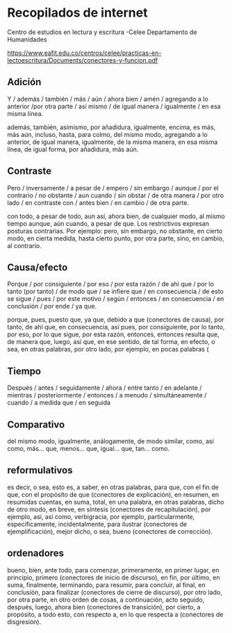 # Recopilados de internet

Centro de estudios en lectura y escritura -Celee
Departamento de Humanidades

https://www.eafit.edu.co/centros/celee/practicas-en-lectoescritura/Documents/conectores-y-funcion.pdf

## Adición 

Y / además / también / más / aún / ahora bien / amén /
agregando a lo anterior /por otra parte / así mismo / de igual
manera / igualmente / en esa misma línea.

además, también, asimismo, por añadidura, igualmente, encima, es más, más aún, incluso, hasta, para colmo, del mismo modo, agregando a lo anterior, de igual manera, igualmente, de la misma manera, en esa misma línea, de igual forma, por añadidura, más aún.

## Contraste 

Pero / inversamente / a pesar de / empero / sin embargo /
aunque / por el contrario / no obstante / aun cuando / sin obstar /
de otra manera / por otro lado / en contraste con / antes bien / en
cambio / de otra parte.

con todo, a pesar de todo, aun así, ahora bien, de cualquier modo, al mismo tiempo aunque, aún cuando, a pesar de que. Los restrictivos expresan posturas contrarias. Por ejemplo: pero, sin embargo, no obstante, en cierto modo, en cierta medida, hasta cierto punto, por otra parte, sino, en cambio, al contrario.

## Causa/efecto 

Porque / por consiguiente / por eso / por esta razón / de ahí que /
por lo tanto (por tanto) / de modo que / se infiere que / en
consecuencia / de esto se sigue / pues / por este motivo / según /
entonces / en consecuencia / en conclusión / por ende / ya que.

porque, pues, puesto que, ya que, debido a que (conectores de causa), por tanto, de ahí que, en consecuencia, así pues, por consiguiente, por lo tanto, por eso, por lo que sigue, por esta razón, entonces, entonces resulta que, de manera que, luego, así que, en ese sentido, de tal forma, en efecto, o sea, en otras palabras, por otro lado, por ejemplo, en pocas palabras (

## Tiempo 

Después / antes / seguidamente / ahora / entre tanto / en adelante
/ mientras / posteriormente / entonces / a menudo /
simultáneamente / cuando / a medida que / en seguida

## Comparativo

 del mismo modo, igualmente, análogamente, de modo similar, como, así como, más… que, menos… que, igual… que, tan… como.
 
##  reformulativos
 
 es decir, o sea, esto es, a saber, en otras palabras, para que, con el fin de que, con el propósito de que (conectores de explicación), en resumen, en resumidas cuentas, en suma, total, en una palabra, en otras palabras, dicho de otro modo, en breve, en síntesis (conectores de recapitulación), por ejemplo, así, así como, verbigracia, por ejemplo, particularmente, específicamente, incidentalmente, para ilustrar (conectores de ejemplificación), mejor dicho, o sea, bueno (conectores de corrección).

## ordenadores

bueno, bien, ante todo, para comenzar, primeramente, en primer lugar, en principio, primero (conectores de inicio de discurso), en fin, por último, en suma, finalmente, terminando, para resumir, para concluir, al final, en conclusión, para finalizar (conectores de cierre de discurso), por otro lado, por otra parte, en otro orden de cosas, a continuación, acto seguido, después, luego, ahora bien (conectores de transición), por cierto, a propósito, a todo esto, con respecto a, en lo que respecta a (conectores de disgresión).



